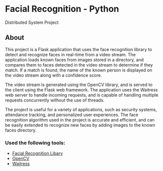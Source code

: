 # Facial Recognition - Python
Distributed System Project


## About
This project is a Flask application that uses the face recognition library to detect and recognize faces in real-time from a video stream. The application loads known faces from images stored in a directory, and compares them to faces detected in the video stream to determine if they match. If a match is found, the name of the known person is displayed on the video stream along with a confidence score.

The video stream is generated using the OpenCV library, and is served to the client using the Flask web framework. The application uses the Waitress web server to handle incoming requests, and is capable of handling multiple requests concurrently without the use of threads.

The project is useful for a variety of applications, such as security systems, attendance tracking, and personalized user experiences. The face recognition algorithm used in the project is accurate and efficient, and can be easily extended to recognize new faces by adding images to the known faces directory.



### Used the following tools: 

* [Facial Recognition Libary](https://pypi.org/project/face-recognition/)
* [OpenCV](https://opencv.org/)
* [Waitress](https://flask.palletsprojects.com/en/2.2.x/deploying/waitress/)

